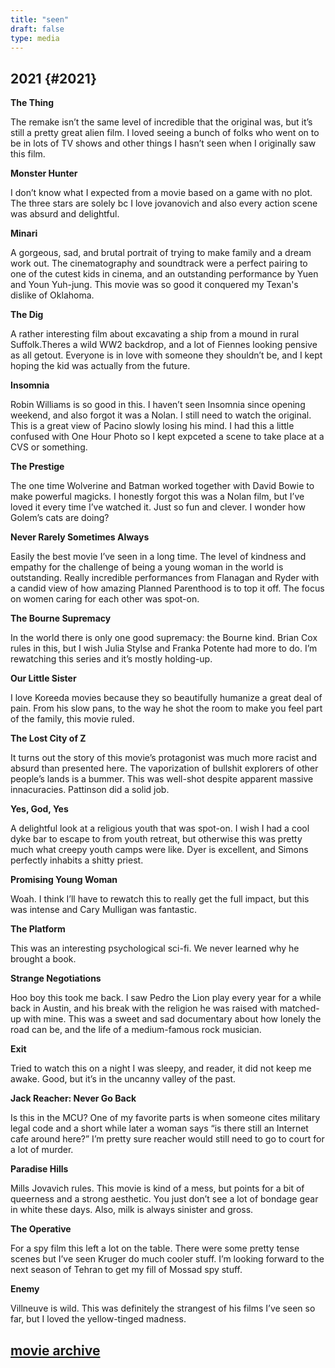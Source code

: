 ```yaml
---
title: "seen"
draft: false
type: media
---
```


## 2021 {#2021}

**The Thing**

The remake isn’t the same level of incredible that the original was, but it’s still a pretty great alien film. I loved seeing a bunch of folks who went on to be in lots of TV shows and other things I hasn’t seen when I originally saw this film.

**Monster Hunter**

I don’t know what I expected from a movie based on a game with no plot. The three stars are solely bc I love jovanovich and also every action scene was absurd and delightful. 

**Minari**

A gorgeous, sad, and brutal portrait of trying to make family and a dream work out. The cinematography and soundtrack were a perfect pairing to one of the cutest kids in cinema, and an outstanding performance by Yuen and Youn Yuh-jung. This movie was so good it conquered my Texan's dislike of Oklahoma.

**The Dig**

A rather interesting film about excavating a ship from a mound in rural Suffolk.Theres a wild WW2 backdrop, and a lot of Fiennes looking pensive as all getout. Everyone is in love with someone they shouldn’t be, and I kept hoping the kid was actually from the future.

**Insomnia**

Robin Williams is so good in this. I haven’t seen Insomnia since opening weekend, and also forgot it was a Nolan. I still need to watch the original. This is a great view of Pacino slowly losing his mind. I had this a little confused with One Hour Photo so I kept expceted a scene to take place at a CVS or something.

**The Prestige**

The one time Wolverine and Batman worked together with David Bowie to make powerful magicks. I honestly forgot this was a Nolan film, but I’ve loved it every time I’ve watched it. Just so fun and clever. I wonder how Golem’s cats are doing?

**Never Rarely Sometimes Always**

Easily the best movie I’ve seen in a long time. The level of kindness and empathy for the challenge of being a young woman in the world is outstanding. Really incredible performances from Flanagan and Ryder with a candid view of how amazing Planned Parenthood is to top it off. The focus on women caring for each other was spot-on.

**The Bourne Supremacy**

In the world there is only one good supremacy: the Bourne kind. Brian Cox rules in this, but I wish Julia Stylse and Franka Potente had more to do. I’m rewatching this series and it’s mostly holding-up.

**Our Little Sister**

I love Koreeda movies because they so beautifully humanize a great deal of pain. From his slow pans, to the way he shot the room to make you feel part of the family, this movie ruled. 

**The Lost City of Z**

It turns out the story of this movie’s protagonist was much more racist and absurd than presented here. The vaporization of bullshit explorers of other people’s lands is a bummer. This was well-shot despite apparent massive innacuracies. Pattinson did a solid job. 

**Yes, God, Yes**

A delightful look at a religious youth that was spot-on. I wish I had a cool dyke bar to escape to from youth retreat, but otherwise this was pretty much what creepy youth camps were like. Dyer is excellent, and Simons perfectly inhabits a shitty priest.

**Promising Young Woman**

Woah. I think I’ll have to rewatch this to really get the full impact, but this was intense and Cary Mulligan was fantastic.

**The Platform** 

This was an interesting psychological sci-fi. We never learned why he brought a book.

**Strange Negotiations**

Hoo boy this took me back. I saw Pedro the Lion play every year for a while back in Austin, and his break with the religion he was raised with matched-up with mine. This was a sweet and sad documentary about how lonely the road can be, and the life of a medium-famous rock musician.

**Exit**

Tried to watch this on a night I was sleepy, and reader, it did not keep me awake. Good, but it’s in the uncanny valley of the past.

**Jack Reacher: Never Go Back**

Is this in the MCU? One of my favorite parts is when someone cites military legal code and a short while later a woman says “is there still an Internet cafe around here?” I’m pretty sure reacher would still need to go to court for a lot of murder.

**Paradise Hills**

Mills Jovavich rules. This movie is kind of a mess, but points for a bit of queerness and a strong aesthetic. You just don’t see a lot of bondage gear in white these days. Also, milk is always sinister and gross. 

**The Operative**

For a spy film this left a lot on the table. There were some pretty tense scenes but I’ve seen Kruger do much cooler stuff. I’m looking forward to the next season of Tehran to get my fill of Mossad spy stuff.

**Enemy**

Villneuve is wild. This was definitely the strangest of his films I’ve seen so far, but I loved the yellow-tinged madness.

## [movie archive](/moviearchive)
